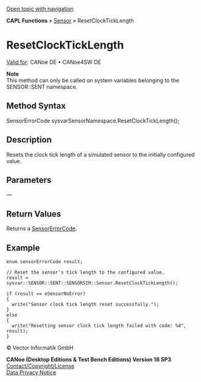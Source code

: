 [Open topic with navigation](../../../../../CANoeDEFamily.htm#Topics/CAPLFunctions/Sensor/Functions/CAPLfunctionResetClockTickLength.md)

**CAPL Functions** » [Sensor](../CAPLfunctionsSensorOverview.md) » ResetClockTickLength

# ResetClockTickLength

[Valid for](../../../Shared/FeatureAvailability.md): CANoe DE • CANoe4SW DE

**Note**  
This method can only be called on system variables belonging to the SENSOR::SENT namespace.

## Method Syntax

SensorErrorCode sysvarSensorNamespace.ResetClockTickLength();

## Description

Resets the clock tick length of a simulated sensor to the initially configured value.

## Parameters

—

## Return Values

Returns a [SensorErrorCode](../CAPLfunctionsSensorEnumeration.md).

## Example

```plaintext
enum sensorErrorCode result;

// Reset the sensor's tick length to the configured value.
result = sysvar::SENSOR::SENT::SENSORSIM::Sensor.ResetClockTickLength();

if (result == eSensorNoError)
{
  write("Sensor clock tick length reset successfully.");
}
else
{
  write("Resetting sensor clock tick length failed with code: %d", result);
}
```

© Vector Informatik GmbH

**CANoe (Desktop Editions & Test Bench Editions) Version 18 SP3**  
[Contact/Copyright/License](../../../Shared/ContactCopyrightLicense.md)  
[Data Privacy Notice](https://www.vector.com/int/en/company/get-info/privacy-policy/)